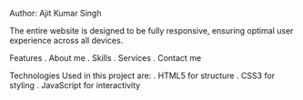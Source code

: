 Author: Ajit Kumar Singh

The entire website is designed to be fully responsive, ensuring optimal user experience across all devices.

Features
  . About me
  . Skills
  . Services
  . Contact me 

Technologies Used in this project are:
  . HTML5 for structure
  . CSS3 for styling
  . JavaScript for interactivity
